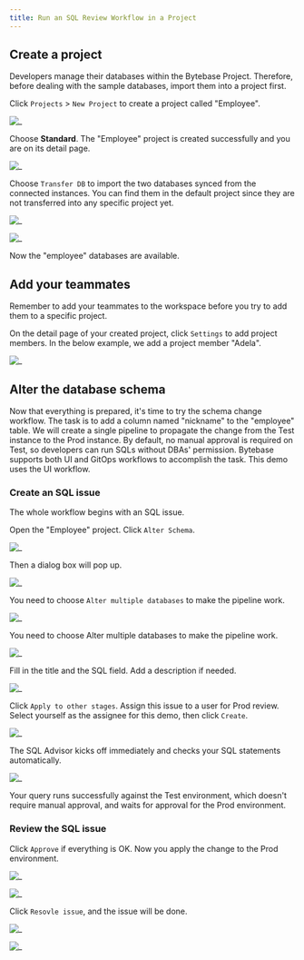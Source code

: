 ```yaml
---
title: Run an SQL Review Workflow in a Project
---
```

## Create a project

Developers manage their databases within the Bytebase Project. Therefore, before dealing with the sample databases, import them into a project first.  

Click `Projects` > `New Project` to create a project called "Employee".  

![_](/static/docs-assets/create-project.png)  

Choose **Standard**. The "Employee" project is created successfully and you are on its detail page.  

![_](/static/docs-assets/project-page.png)  

Choose `Transfer DB` to import the two databases synced from the connected instances. You can find them in the default project since they are not transferred into any specific project yet.  

![_](/static/docs-assets/transfer-db-1.png)  

![_](/static/docs-assets/transfer-db-2.png)  

Now the "employee" databases are available.  

## Add your teammates  

Remember to add your teammates to the workspace before you try to add them to a specific project.  

On the detail page of your created project, click `Settings` to add project members. In the below example, we add a project member "Adela".  

![_](/static/docs-assets/add-teammate.png)  

## Alter the database schema

Now that everything is prepared, it's time to try the schema change workflow. The task is to add a column named "nickname" to the "employee" table. We will create a single pipeline to propagate the change from the Test instance to the Prod instance. By default, no manual approval is required on Test, so developers can run SQLs without DBAs' permission. Bytebase supports both UI and GitOps workflows to accomplish the task. This demo uses the UI workflow.  

### Create an SQL issue

The whole workflow begins with an SQL issue.  

Open the "Employee" project. Click `Alter Schema`.  

![_](/static/docs-assets/alter-schema.png)  

Then a dialog box will pop up.  

![_](/static/docs-assets/alter-single-schema.png)  

You need to choose `Alter multiple databases` to make the pipeline work.  

![_](/static/docs-assets/alter-multiple-databases.png)  

You need to choose Alter multiple databases to make the pipeline work.  

![_](/static/docs-assets/issue-creation-page.png)  

Fill in the title and the SQL field. Add a description if needed.  

![_](/static/docs-assets/write-sql.png)  

Click `Apply to other stages`. Assign this issue to a user for Prod review. Select yourself as the assignee for this demo, then click `Create`.  

![_](/static/docs-assets/create-issue.png)  

The SQL Advisor kicks off immediately and checks your SQL statements automatically.  

![_](/static/docs-assets/sql-advisor-2.png)  

Your query runs successfully against the Test environment, which doesn't require manual approval, and waits for approval for the Prod environment.  

### Review the SQL issue  

Click `Approve` if everything is OK. Now you apply the change to the Prod environment.  

![_](/static/docs-assets/approve-issue.png)  

![_](/static/docs-assets/approve-issue-2.png)  

Click `Resovle issue`, and the issue will be done.  

![_](/static/docs-assets/resovle-issue.jpeg)  

![_](/static/docs-assets/issue-done.jpeg)  
